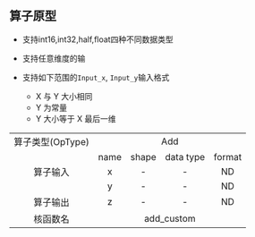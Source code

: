 ## 算子原型
- 支持int16,int32,half,float四种不同数据类型

- 支持任意维度的输

- 支持如下范围的`Input_x`, `Input_y`输入格式
    - X 与 Y 大小相同
    - Y 为常量
    - Y 大小等于 X 最后一维

<table>
<tr><td rowspan="1" align="center">算子类型(OpType)</td><td colspan="4" align="center">Add</td></tr>
</tr>
<tr><td rowspan="3" align="center">算子输入</td><td align="center">name</td><td align="center">shape</td><td align="center">data type</td><td align="center">format</td></tr>
<tr><td align="center">x</td><td align="center">-</td><td align="center">-</td><td align="center">ND</td></tr>
<tr><td align="center">y</td><td align="center">-</td><td align="center">-</td><td align="center">ND</td></tr>
</tr>
</tr>
<tr><td rowspan="1" align="center">算子输出</td><td align="center">z</td><td align="center">-</td><td align="center">-</td><td align="center">ND</td></tr>
</tr>
<tr><td rowspan="1" align="center">核函数名</td><td colspan="4" align="center">add_custom</td></tr>
</table>
